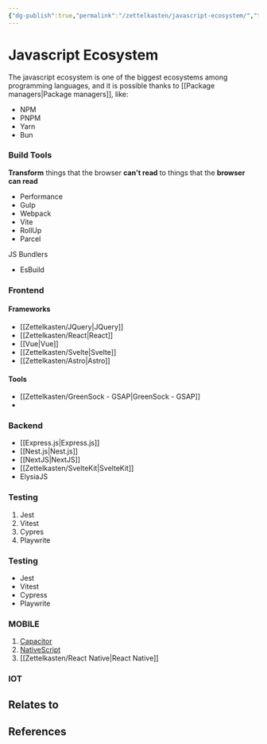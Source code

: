 ```yaml
---
{"dg-publish":true,"permalink":"/zettelkasten/javascript-ecosystem/","title":"Javascript Ecosystem","tags":["status/todo","core/tech/languages/javascript"],"created":"2023-10-10T17:48:35.847+01:00"}
---
```



# Javascript Ecosystem

The javascript ecosystem is one of the biggest ecosystems among programming languages, and it is possible thanks to  [[Package managers\|Package managers]], like:

- NPM
- PNPM
- Yarn
- Bun

### Build Tools

**Transform** things that the browser **can't read** to things that the **browser can read**
- Performance
- Gulp
- Webpack
- Vite
- RollUp
- Parcel

JS Bundlers

- EsBuild

### Frontend
#### Frameworks
- [[Zettelkasten/JQuery\|JQuery]]
- [[Zettelkasten/React\|React]]
- [[Vue\|Vue]]
- [[Zettelkasten/Svelte\|Svelte]]
- [[Zettelkasten/Astro\|Astro]]

#### Tools
- [[Zettelkasten/GreenSock - GSAP\|GreenSock - GSAP]]
- 

### Backend 
- [[Express.js\|Express.js]]
- [[Nest.js\|Nest.js]]
- [[NextJS\|NextJS]]
- [[Zettelkasten/SvelteKit\|SvelteKit]]
- ElysiaJS

### Testing
1. Jest
2. Vitest
3. Cypres
4. Playwrite

### Testing
- Jest
- Vitest
- Cypress
- Playwrite

### MOBILE

1. [Capacitor](https://capacitorjs.com/docs/getting-started/ui)
2. [NativeScript](https://nativescript.org/)
3. [[Zettelkasten/React Native\|React Native]]
### IOT




## Relates to
## References
